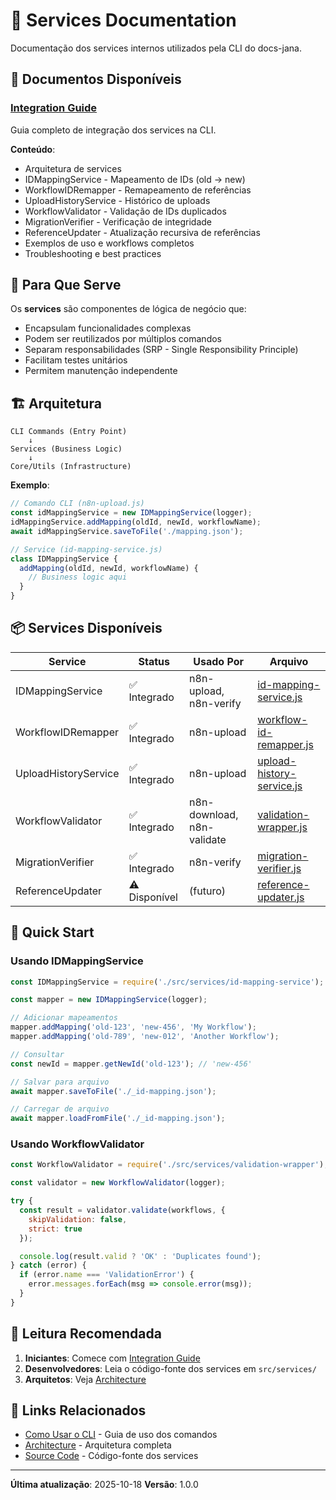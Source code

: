 # 🔧 Services Documentation

Documentação dos services internos utilizados pela CLI do docs-jana.

## 📑 Documentos Disponíveis

### [Integration Guide](INTEGRATION-GUIDE.md)
Guia completo de integração dos services na CLI.

**Conteúdo**:
- Arquitetura de services
- IDMappingService - Mapeamento de IDs (old → new)
- WorkflowIDRemapper - Remapeamento de referências
- UploadHistoryService - Histórico de uploads
- WorkflowValidator - Validação de IDs duplicados
- MigrationVerifier - Verificação de integridade
- ReferenceUpdater - Atualização recursiva de referências
- Exemplos de uso e workflows completos
- Troubleshooting e best practices

## 🎯 Para Que Serve

Os **services** são componentes de lógica de negócio que:
- Encapsulam funcionalidades complexas
- Podem ser reutilizados por múltiplos comandos
- Separam responsabilidades (SRP - Single Responsibility Principle)
- Facilitam testes unitários
- Permitem manutenção independente

## 🏗️ Arquitetura

```
CLI Commands (Entry Point)
    ↓
Services (Business Logic)
    ↓
Core/Utils (Infrastructure)
```

**Exemplo**:
```javascript
// Comando CLI (n8n-upload.js)
const idMappingService = new IDMappingService(logger);
idMappingService.addMapping(oldId, newId, workflowName);
await idMappingService.saveToFile('./mapping.json');

// Service (id-mapping-service.js)
class IDMappingService {
  addMapping(oldId, newId, workflowName) {
    // Business logic aqui
  }
}
```

## 📦 Services Disponíveis

| Service | Status | Usado Por | Arquivo |
|---------|--------|-----------|---------|
| IDMappingService | ✅ Integrado | n8n-upload, n8n-verify | [id-mapping-service.js](../../../src/services/id-mapping-service.js) |
| WorkflowIDRemapper | ✅ Integrado | n8n-upload | [workflow-id-remapper.js](../../../src/services/workflow-id-remapper.js) |
| UploadHistoryService | ✅ Integrado | n8n-upload | [upload-history-service.js](../../../src/services/upload-history-service.js) |
| WorkflowValidator | ✅ Integrado | n8n-download, n8n-validate | [validation-wrapper.js](../../../src/services/validation-wrapper.js) |
| MigrationVerifier | ✅ Integrado | n8n-verify | [migration-verifier.js](../../../src/services/migration-verifier.js) |
| ReferenceUpdater | ⚠️ Disponível | (futuro) | [reference-updater.js](../../../src/services/reference-updater.js) |

## 🚀 Quick Start

### Usando IDMappingService

```javascript
const IDMappingService = require('./src/services/id-mapping-service');

const mapper = new IDMappingService(logger);

// Adicionar mapeamentos
mapper.addMapping('old-123', 'new-456', 'My Workflow');
mapper.addMapping('old-789', 'new-012', 'Another Workflow');

// Consultar
const newId = mapper.getNewId('old-123'); // 'new-456'

// Salvar para arquivo
await mapper.saveToFile('./_id-mapping.json');

// Carregar de arquivo
await mapper.loadFromFile('./_id-mapping.json');
```

### Usando WorkflowValidator

```javascript
const WorkflowValidator = require('./src/services/validation-wrapper');

const validator = new WorkflowValidator(logger);

try {
  const result = validator.validate(workflows, {
    skipValidation: false,
    strict: true
  });

  console.log(result.valid ? 'OK' : 'Duplicates found');
} catch (error) {
  if (error.name === 'ValidationError') {
    error.messages.forEach(msg => console.error(msg));
  }
}
```

## 📖 Leitura Recomendada

1. **Iniciantes**: Comece com [Integration Guide](INTEGRATION-GUIDE.md)
2. **Desenvolvedores**: Leia o código-fonte dos services em `src/services/`
3. **Arquitetos**: Veja [Architecture](../../architecture/ARCHITECTURE.md)

## 🔗 Links Relacionados

- [Como Usar o CLI](../como-usar-cli.md) - Guia de uso dos comandos
- [Architecture](../../architecture/ARCHITECTURE.md) - Arquitetura completa
- [Source Code](../../../src/services/) - Código-fonte dos services

---

**Última atualização**: 2025-10-18
**Versão**: 1.0.0
